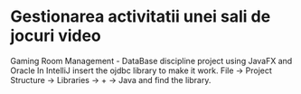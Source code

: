 # Gestionarea activitatii unei sali de jocuri video
Gaming Room Management - DataBase discipline project using JavaFX and Oracle
In IntelliJ insert the ojdbc library to make it work.
File -> Project Structure -> Libraries -> + -> Java and find the library.
